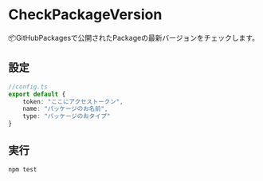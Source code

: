 # CheckPackageVersion

📦GitHubPackagesで公開されたPackageの最新バージョンをチェックします。

## 設定

```typescript
//config.ts
export default {
    token: "ここにアクセストークン",
    name: "パッケージのお名前",
    type: "パッケージのおタイプ"
}
```

## 実行

`npm test`
